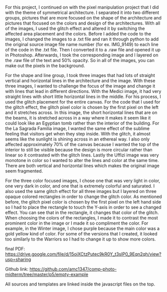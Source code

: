 For this project, I continued on with the pixel manipulation project that I did with the theme of symmetrical architecture. I separated it into two different groups, pictures that are more focused on the shape of the architecture and pictures that focused on the colors and design of the architectures. With all of the images, I used the glitch effect and altered it by switching the affected area placement and the colors. Before I added the code to the images, I changed the images to a .txt file and ran it through python to add the original source image file name number (for ex. IMG_9149) to each line of the code in the .txt file. Then I converted it to a .raw file and opened it up in Photoshop. Afterwards, I took the corresponding image and I layered on the .raw file of the text and 50% opacity. So in all of the images, you can make out the pixels in the background. 

For the shape and line group, I took three images that had lots of straight vertical and horizontal lines in the architecture and the image. With these three images, I wanted to challenge the focus of the image and change it with lines that lead in different directions. With the Medici image, it had very straight lines with short little horizontal lines in the middle. For his process, I used the glitch placement for the entire canvas. For the code that I used for the glitch effect, the glitch pixel color is chosen by the first pixel on the left and it stretches across. In this image, the short horizontal lines that are on the beams, it is stretched across in a way where it makes it seem like it could look like an Egyptian tomb rather than the interior of the building. For the La Sagrada Familia image, I wanted the same effect of the sublime feeling that visitors get when they step inside. With the glitch, it almost seems like the sunlight is shining across in an ethereal way. I also only affected approximately 70% of the canvas because I wanted the top of the interior to still be visible because the design is more circular rather than linear so it contrasted with the glitch lines. Lastly the Uffizi image was very monotone in color so I wanted to alter the lines and color at the same time. There are both vertical and horizontal lines which makes the original image seem fragmented. 

For the three color focused images, I chose one that was very light in color, one very dark in color, and one that is extremely colorful and saturated. I also used the same glitch effect for all three images but I layered on three opaque colored rectangles in order to change the glitch color. As mentioned before, the glitch pixel color is chosen by the first pixel on the left hand side so I had to place the rectangle to touch the Y-axis in order to see a changed effect. You can see that in the rectangle, it changes that color of the glitch. When choosing the colors of the rectangles, I made it to contrast the most prominent color in the image or I made it so compliment the color. For example, in the Winter image, I chose purple because the main color was a gold yellow kind of color. For some of the versions that I created, it looked too similarly to the Warriors so I had to change it up to show more colors. 


final PDF: https://drive.google.com/file/d/15oiXCtzPutec9kR0Y_t3sIP0_9Eqn2qh/view?usp=sharing 

Github link: https://github.com/amc1347/comp-photo-midterm/tree/master/p5/empty-example

All sources and templates are linked inside the javascript files on the top.
